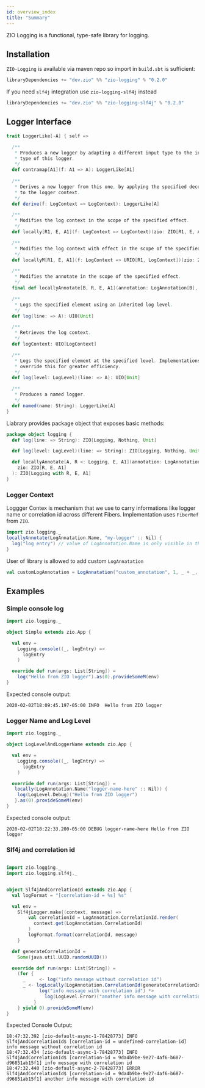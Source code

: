 ```yaml
---
id: overview_index
title: "Summary"
---
```


ZIO Logging is a functional, type-safe library for logging.

## Installation

`ZIO-Logging` is available via maven repo so import in `build.sbt` is sufficient:

```scala
libraryDependencies += "dev.zio" %% "zio-logging" % "0.2.0"
```

If you need `slf4j` integration use `zio-logging-slf4j` instead 

```scala
libraryDependencies += "dev.zio" %% "zio-logging-slf4j" % "0.2.0"
```



## Logger Interface

```scala
trait LoggerLike[-A] { self =>

  /**
   * Produces a new logger by adapting a different input type to the input
   * type of this logger.
   */
  def contramap[A1](f: A1 => A): LoggerLike[A1]
  
  /**
   * Derives a new logger from this one, by applying the specified decorator
   * to the logger context.
   */
  def derive(f: LogContext => LogContext): LoggerLike[A]

  /**
   * Modifies the log context in the scope of the specified effect.
   */
  def locally[R1, E, A1](f: LogContext => LogContext)(zio: ZIO[R1, E, A1]): ZIO[R1, E, A1]

  /**
   * Modifies the log context with effect in the scope of the specified effect.
   */
  def locallyM[R1, E, A1](f: LogContext => URIO[R1, LogContext])(zio: ZIO[R1, E, A1]): ZIO[R1, E, A1] 

  /**
   * Modifies the annotate in the scope of the specified effect.
   */
  final def locallyAnnotate[B, R, E, A1](annotation: LogAnnotation[B], value: B)(zio: ZIO[R, E, A1]): ZIO[R, E, A1] 

  /**
   * Logs the specified element using an inherited log level.
   */
  def log(line: => A): UIO[Unit]

  /**
   * Retrieves the log context.
   */
  def logContext: UIO[LogContext]

  /**
   * Logs the specified element at the specified level. Implementations may
   * override this for greater efficiency.
   */
  def log(level: LogLevel)(line: => A): UIO[Unit] 

  /**
   * Produces a named logger.
   */
  def named(name: String): LoggerLike[A] 
}
```

Liabrary provides package object that exposes basic methods:

```scala
package object logging {
  def log(line: => String): ZIO[Logging, Nothing, Unit] 

  def log(level: LogLevel)(line: => String): ZIO[Logging, Nothing, Unit] 

  def locallyAnnotate[A, R <: Logging, E, A1](annotation: LogAnnotation[A], value: A)(
    zio: ZIO[R, E, A1]
  ): ZIO[Logging with R, E, A1] 
}
```

### Logger Context
Loggger Contex is mechanism that we use to carry informations like logger name or correlation id across different Fibers. Implementation uses `FiberRef` from `ZIO`. 

```scala
import zio.logging._
locallyAnnotate(LogAnnatation.Name, "my-logger" :: Nil) {
  log("log entry") // value of LogAnnotation.Name is only visible in this block
}
```

User of library is allowed to add custom `LogAnnatation`  

```scala
val customLogAnnotation = LogAnnatation("custom_annotation", 1, _ + _, _.toString)
```

## Examples

### Simple console log

```scala
import zio.logging._

object Simple extends zio.App {

  val env = 
    Logging.console((_, logEntry) =>
      logEntry
    )

  override def run(args: List[String]) =
    log("Hello from ZIO logger").as(0).provideSomeM(env)
}

```

Expected console output:

```
2020-02-02T18:09:45.197-05:00 INFO  Hello from ZIO logger
```

### Logger Name and Log Level

```scala
import zio.logging._

object LogLevelAndLoggerName extends zio.App {

  val env = 
    Logging.console((_, logEntry) =>
      logEntry
    )

  override def run(args: List[String]) =
   locally(LogAnnotation.Name("logger-name-here" :: Nil)) { 
    log(LogLevel.Debug)("Hello from ZIO logger")
   }.as(0).provideSomeM(env)
}
```

Expected console output:

```
2020-02-02T18:22:33.200-05:00 DEBUG logger-name-here Hello from ZIO logger
```

### Slf4j and correlation id
```scala

import zio.logging._
import zio.logging.slf4j._


object Slf4jAndCorrelationId extends zio.App {
  val logFormat = "[correlation-id = %s] %s"

  val env =
    Slf4jLogger.make{(context, message) => 
        val correlationId = LogAnnotation.CorrelationId.render(
          context.get(LogAnnotation.CorrelationId)
        )
        logFormat.format(correlationId, message)
    }

  def generateCorrelationId =
    Some(java.util.UUID.randomUUID())

  override def run(args: List[String]) =
    (for {
      _     <- log("info message without correlation id")
      _ <- logLocally(LogAnnotation.CorrelationId(generateCorrelationId)) {
            log("info message with correlation id") *>
              log(LogLevel.Error)("another info message with correlation id").fork
          }
    } yield 0).provideSomeM(env)
}

```


Expected Console Output:
```
18:47:32.392 [zio-default-async-1-78428773] INFO  Slf4jAndCorrelationId$ [correlation-id = undefined-correlation-id] info message without correlation id
18:47:32.434 [zio-default-async-1-78428773] INFO  Slf4jAndCorrelationId$ [correlation-id = 9da4b9be-9e27-4af6-b687-d96851ab15f1] info message with correlation id
18:47:32.440 [zio-default-async-2-78428773] ERROR Slf4jAndCorrelationId$ [correlation-id = 9da4b9be-9e27-4af6-b687-d96851ab15f1] another info message with correlation id
```



